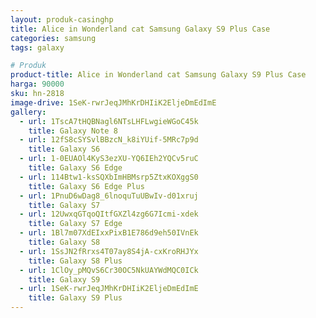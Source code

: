 ```yaml
---
layout: produk-casinghp
title: Alice in Wonderland cat Samsung Galaxy S9 Plus Case
categories: samsung
tags: galaxy

# Produk
product-title: Alice in Wonderland cat Samsung Galaxy S9 Plus Case
harga: 90000
sku: hn-2818
image-drive: 1SeK-rwrJeqJMhKrDHIiK2EljeDmEdImE
gallery:
  - url: 1TscA7tHQBNagl6NTsLHFLwgieWGoC45k
    title: Galaxy Note 8
  - url: 12fS8cSYSvlBBzcN_k8iYUif-5MRc7p9d
    title: Galaxy S6
  - url: 1-0EUAOl4KyS3ezXU-YQ6IEh2YQCv5ruC
    title: Galaxy S6 Edge
  - url: 114Btw1-ksSQXbImHBMsrp5ZtxKOXggS0
    title: Galaxy S6 Edge Plus
  - url: 1PnuD6wDag8_6lnoquTuUBwIv-d01xruj
    title: Galaxy S7
  - url: 12UwxqGTqoQItfGXZl4zg6G7Icmi-xdek
    title: Galaxy S7 Edge
  - url: 1Bl7m07XdEIxxPixB1E786d9eh50IVnEk
    title: Galaxy S8
  - url: 1SsJN2fRrxs4T07ay8S4jA-cxKroRHJYx
    title: Galaxy S8 Plus
  - url: 1ClOy_pMQvS6Cr30OC5NkUAYWdMQC0ICk
    title: Galaxy S9
  - url: 1SeK-rwrJeqJMhKrDHIiK2EljeDmEdImE
    title: Galaxy S9 Plus
---
```

